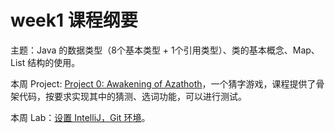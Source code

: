 # week1 课程纲要

主题：Java 的数据类型（8个基本类型 + 1个引用类型）、类的基本概念、Map、List 结构的使用。

本周 Project: [Project 0: Awakening of Azathoth](https://sp23.datastructur.es/materials/proj/proj0)，一个猜字游戏，课程提供了骨架代码，按要求实现其中的猜测、选词功能，可以进行测试。

本周 Lab：[设置 IntelliJ，Git 环境](https://sp23.datastructur.es/materials/lab/lab01)。